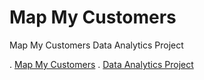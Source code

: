 # Map My Customers
Map My Customers Data Analytics Project 

.  [Map My Customers](https://caitlin0806.github.io/MapMyCustomers)
.  [Data Analytics Project](https://caitlin0806.github.io/MapMyCustomers/project0)
